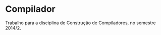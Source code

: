 Compilador
==========

Trabalho para a disciplina de Construção de Compiladores, no semestre 2014/2.
